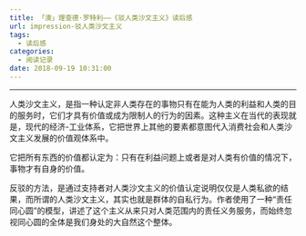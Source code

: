 ```yaml
---
title: 「澳」理查德·罗特利——《驳人类沙文主义》读后感
url: impression-驳人类沙文主义
tags:
  - 读后感
categories:
  - 阅读记录
date: 2018-09-19 10:31:00
---
```


* * *

人类沙文主义，是指一种认定非人类存在的事物只有在能为人类的利益和人类的目的服务时，它们才具有价值或成为限制人的行为的因素。这种主义在当代的表现就是，现代的经济-工业体系，它把世界上其他的要素都意图代入消费社会和人类沙文主义发展的价值观体系中。<!-- more -->

它把所有东西的价值都认定为：只有在利益问题上或者是对人类有价值的情况下，事物才有自身的价值。

反驳的方法，是通过支持者对人类沙文主义的价值认定说明仅仅是人类私欲的结果，而所谓的人类沙文主义，其实也就是群体的自私行为。作者使用了一种“责任同心圆”的模型，讲述了这个主义从来只对人类范围内的责任义务服务，而始终忽视同心圆的全体是我们身处的大自然这个整体。
